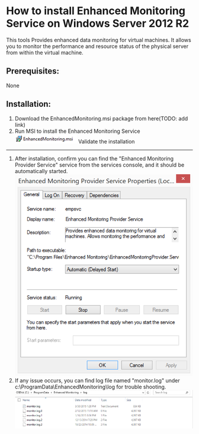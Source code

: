 How to install Enhanced Monitoring Service on Windows Server 2012 R2
======
This tools Provides enhanced data monitoring for virtual machines. It allows you to monitor the performance and resource status of the physical server from within the virtual machine.
	
Prerequisites:
------
None
	
Installation:
------
1. Download the EnhancedMonitoring.msi package from here(TODO: add link)
2. Run MSI to install the Enhanced Monitoring Service
![Installer](/doc/installer.png)
Validate the installation
------
1. After installation, confirm you can find the "Enhanced Monitoring Provider Service" service from the services console, and it should be automatically started.	
![Installer](/doc/service.png)
2. If any issue occurs, you can find log file named "monitor.log" under c:\ProgramData\EnhancedMonitoring\log for trouble shooting.
![Installer](/doc/log.png)
